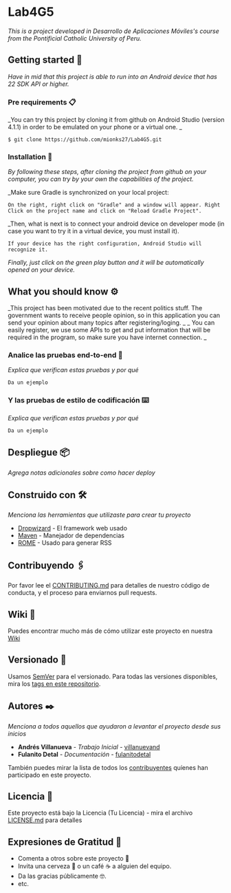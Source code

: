 # Lab4G5

_This is a project developed in Desarrollo de Aplicaciones Móviles's course from the Pontificial Catholic University of Peru._

## Getting started 🚀

_Have in mid that this project is able to run into an Android device that has 22 SDK API or higher._




### Pre requirements 📋

_You can try this project by cloning it from github on Android Studio (version 4.1.1) in order to be emulated on your phone or a virtual one. _

```
$ git clone https://github.com/mionks27/Lab4G5.git
```

### Installation 🔧

_By following these steps, after cloning the project from github on your computer, you can try by your own the capabilities of the project._

_Make sure Gradle is synchronized on your local project:

```
On the right, right click on "Gradle" and a window will appear. Right Click on the project name and click on "Reload Gradle Project".
```

_Then, what is next is to connect your android device on developer mode (in case you want to try it in a virtual device, you must install it).


```
If your device has the right configuration, Android Studio will recognize it.
```

_Finally, just click on the green play button and it will be automatically opened on your device._

## What you should know  ⚙️

_This project has been motivated due to the recent politics stuff. The government wants to receive people opinion, so in this application you can send your opinion about many topics after registering/loging. _
_ You can easily register, we use some APIs to get and put information that will be required in the program, so make sure you have internet connection. _
### Analice las pruebas end-to-end 🔩

_Explica que verifican estas pruebas y por qué_

```
Da un ejemplo
```

### Y las pruebas de estilo de codificación ⌨️

_Explica que verifican estas pruebas y por qué_

```
Da un ejemplo
```

## Despliegue 📦

_Agrega notas adicionales sobre como hacer deploy_

## Construido con 🛠️

_Menciona las herramientas que utilizaste para crear tu proyecto_

* [Dropwizard](http://www.dropwizard.io/1.0.2/docs/) - El framework web usado
* [Maven](https://maven.apache.org/) - Manejador de dependencias
* [ROME](https://rometools.github.io/rome/) - Usado para generar RSS

## Contribuyendo 🖇️

Por favor lee el [CONTRIBUTING.md](https://gist.github.com/villanuevand/xxxxxx) para detalles de nuestro código de conducta, y el proceso para enviarnos pull requests.

## Wiki 📖

Puedes encontrar mucho más de cómo utilizar este proyecto en nuestra [Wiki](https://github.com/tu/proyecto/wiki)

## Versionado 📌

Usamos [SemVer](http://semver.org/) para el versionado. Para todas las versiones disponibles, mira los [tags en este repositorio](https://github.com/tu/proyecto/tags).

## Autores ✒️

_Menciona a todos aquellos que ayudaron a levantar el proyecto desde sus inicios_

* **Andrés Villanueva** - *Trabajo Inicial* - [villanuevand](https://github.com/villanuevand)
* **Fulanito Detal** - *Documentación* - [fulanitodetal](#fulanito-de-tal)

También puedes mirar la lista de todos los [contribuyentes](https://github.com/your/project/contributors) quíenes han participado en este proyecto. 

## Licencia 📄

Este proyecto está bajo la Licencia (Tu Licencia) - mira el archivo [LICENSE.md](LICENSE.md) para detalles

## Expresiones de Gratitud 🎁

* Comenta a otros sobre este proyecto 📢
* Invita una cerveza 🍺 o un café ☕ a alguien del equipo. 
* Da las gracias públicamente 🤓.
* etc.

